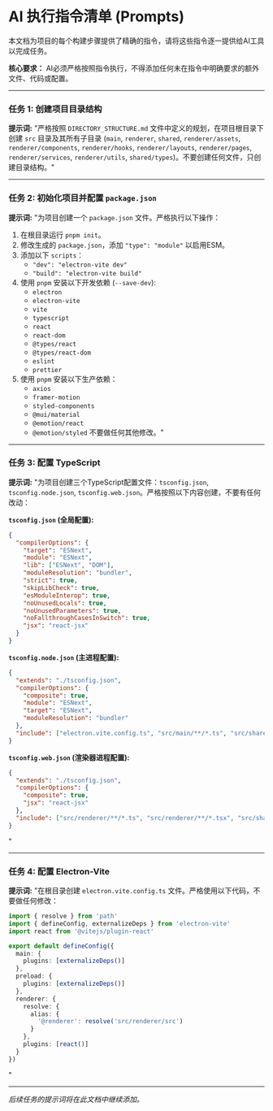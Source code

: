 # AI 执行指令清单 (Prompts)

本文档为项目的每个构建步骤提供了精确的指令，请将这些指令逐一提供给AI工具以完成任务。

**核心要求：** AI必须严格按照指令执行，不得添加任何未在指令中明确要求的额外文件、代码或配置。

---

### 任务 1: 创建项目目录结构

**提示词:**
"严格按照 `DIRECTORY_STRUCTURE.md` 文件中定义的规划，在项目根目录下创建 `src` 目录及其所有子目录 (`main`, `renderer`, `shared`, `renderer/assets`, `renderer/components`, `renderer/hooks`, `renderer/layouts`, `renderer/pages`, `renderer/services`, `renderer/utils`, `shared/types`)。不要创建任何文件，只创建目录结构。"

---

### 任务 2: 初始化项目并配置 `package.json`

**提示词:**
"为项目创建一个 `package.json` 文件。严格执行以下操作：
1.  在根目录运行 `pnpm init`。
2.  修改生成的 `package.json`，添加 `"type": "module"` 以启用ESM。
3.  添加以下 `scripts`：
    *   `"dev": "electron-vite dev"`
    *   `"build": "electron-vite build"`
4.  使用 `pnpm` 安装以下开发依赖 (`--save-dev`):
    *   `electron`
    *   `electron-vite`
    *   `vite`
    *   `typescript`
    *   `react`
    *   `react-dom`
    *   `@types/react`
    *   `@types/react-dom`
    *   `eslint`
    *   `prettier`
5.  使用 `pnpm` 安装以下生产依赖：
    *   `axios`
    *   `framer-motion`
    *   `styled-components`
    *   `@mui/material`
    *   `@emotion/react`
    *   `@emotion/styled`
不要做任何其他修改。"

---

### 任务 3: 配置 TypeScript

**提示词:**
"为项目创建三个TypeScript配置文件：`tsconfig.json`, `tsconfig.node.json`, `tsconfig.web.json`。严格按照以下内容创建，不要有任何改动：

**`tsconfig.json` (全局配置):**
```json
{
  "compilerOptions": {
    "target": "ESNext",
    "module": "ESNext",
    "lib": ["ESNext", "DOM"],
    "moduleResolution": "bundler",
    "strict": true,
    "skipLibCheck": true,
    "esModuleInterop": true,
    "noUnusedLocals": true,
    "noUnusedParameters": true,
    "noFallthroughCasesInSwitch": true,
    "jsx": "react-jsx"
  }
}
```

**`tsconfig.node.json` (主进程配置):**
```json
{
  "extends": "./tsconfig.json",
  "compilerOptions": {
    "composite": true,
    "module": "ESNext",
    "target": "ESNext",
    "moduleResolution": "bundler"
  },
  "include": ["electron.vite.config.ts", "src/main/**/*.ts", "src/shared/**/*.ts"]
}
```

**`tsconfig.web.json` (渲染器进程配置):**
```json
{
  "extends": "./tsconfig.json",
  "compilerOptions": {
    "composite": true,
    "jsx": "react-jsx"
  },
  "include": ["src/renderer/**/*.ts", "src/renderer/**/*.tsx", "src/shared/**/*.ts"]
}
```
"

---

### 任务 4: 配置 Electron-Vite

**提示词:**
"在根目录创建 `electron.vite.config.ts` 文件。严格使用以下代码，不要做任何修改：
```typescript
import { resolve } from 'path'
import { defineConfig, externalizeDeps } from 'electron-vite'
import react from '@vitejs/plugin-react'

export default defineConfig({
  main: {
    plugins: [externalizeDeps()]
  },
  preload: {
    plugins: [externalizeDeps()]
  },
  renderer: {
    resolve: {
      alias: {
        '@renderer': resolve('src/renderer/src')
      }
    },
    plugins: [react()]
  }
})
```
"

---

*后续任务的提示词将在此文档中继续添加。*